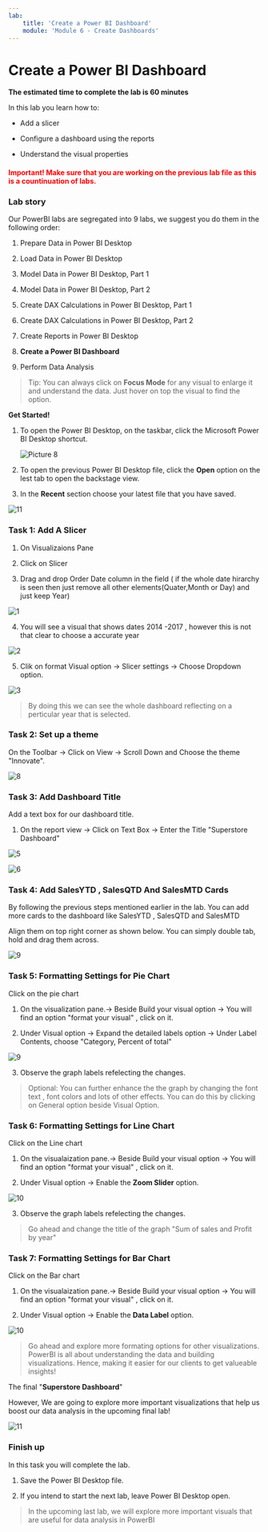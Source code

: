 ```yaml
---
lab:
    title: 'Create a Power BI Dashboard'
    module: 'Module 6 - Create Dashboards'
---
```


# **Create a Power BI Dashboard**

**The estimated time to complete the lab is 60 minutes**

In this lab you learn how to:

- Add a slicer

- Configure a dashboard using the reports

- Understand the visual properties


<h4><span style="color:red;">Important! Make sure that you are working on the previous lab file as this is a countinuation of labs.</span></h4>


### **Lab story**

Our PowerBI labs are segregated into 9 labs, we suggest you do them in the following order:

1. Prepare Data in Power BI Desktop

2. Load Data in Power BI Desktop

3. Model Data in Power BI Desktop, Part 1

4. Model Data in Power BI Desktop, Part 2

5. Create DAX Calculations in Power BI Desktop, Part 1

6. Create DAX Calculations in Power BI Desktop, Part 2

7. Create Reports in Power BI Desktop

8. **Create a Power BI Dashboard**

9. Perform Data Analysis

> Tip: You can always click on **Focus Mode** for any visual to enlarge it and understand the data.
Just hover on top the visual to find the option.


**Get Started!**

1. To open the Power BI Desktop, on the taskbar, click the Microsoft Power BI Desktop shortcut.

 	![Picture 8](Linked_image_Files/04-configure-data-model-in-power-bi-desktop-advanced_image1.png)


2. To open the previous Power BI Desktop file, click the **Open** option on the lest tab to open the backstage view.


3. In the **Recent** section choose your latest file that you have saved.
   
![11](https://github.com/Neha-Chiluka/power-bi-next-level/blob/master/Images/open%20a%20saved%20file.jpg?raw=true "11")


### Task 1: Add A Slicer

1. On Visualizaions Pane 

2. Click on Slicer

3. Drag and drop Order Date column in the field ( if the whole date hirarchy is seen then just remove all other elements(Quater,Month or Day) and just keep Year)

![1](https://github.com/Neha-Chiluka/power-bi-next-level/blob/master/Images/slicersetting.jpg?raw=true "1")

4. You will see a visual that shows dates 2014 -2017 , however this is not that clear to choose a accurate year

![2](https://github.com/Neha-Chiluka/power-bi-next-level/blob/master/Images/slicer.jpg?raw=true "2")

5. Clik on format Visual option -> Slicer settings -> Choose Dropdown option.

![3](https://github.com/Neha-Chiluka/power-bi-next-level/blob/master/Images/dropdownslicer.jpg?raw=true "3")


> By doing this we can see the whole dashboard reflecting on a perticular year that is selected.


### Task 2: Set up a theme

On the Toolbar -> Click on View -> Scroll Down and Choose the theme "Innovate". 

![8](https://github.com/Neha-Chiluka/power-bi-next-level/blob/master/Images/theme.jpg?raw=true "8")

### Task 3: Add Dashboard Title 

Add a text box for our dashboard title.

1. On the report view -> Click on Text Box -> Enter the Title "Superstore Dashboard"

![5](https://github.com/Neha-Chiluka/power-bi-next-level/blob/master/Images/text%20box.jpg?raw=true "5")

![6](https://github.com/Neha-Chiluka/power-bi-next-level/blob/master/Images/TITLE.jpg?raw=true "6")

### Task 4: Add SalesYTD , SalesQTD And SalesMTD Cards 

By following the previous steps mentioned earlier in the lab. You can add more cards to the dashboard like SalesYTD , SalesQTD and SalesMTD

Align them on top right corner as shown below. You can simply double tab, hold and drag them across.

![9](https://github.com/Neha-Chiluka/power-bi-next-level/blob/master/Images/allcards.jpg?raw=true "9")

### **Task 5: Formatting Settings for Pie Chart**

Click on the pie chart

1.  On the visualization pane.-> Beside Build your visual option -> You will find an option "format your visual" , click on it.

2. Under Visual option -> Expand the detailed labels option -> Under Label Contents, choose "Category, Percent of total"

![9](https://github.com/Neha-Chiluka/power-bi-next-level/blob/master/Images/piedetailds.jpg?raw=true "9")

3. Observe the graph labels refelecting the changes.

> Optional: You can further enhance the the graph by changing the font text , font colors and lots of other effects. You can do this by clicking on General option beside Visual Option.

### **Task 6: Formatting Settings for Line Chart**

Click on the Line chart

1. On the visualaization pane.-> Beside Build your visual option -> You will find an option "format your visual" , click on it.

2. Under Visual option -> Enable the **Zoom Slider** option.

![10](https://github.com/Neha-Chiluka/power-bi-next-level/blob/master/Images/zoomSliderline.jpg?raw=true "10")

3. Observe the graph labels refelecting the changes.

> Go ahead and change the title of the graph "Sum of sales and Profit by year"

### **Task 7: Formatting Settings for Bar Chart**

Click on the Bar chart

1. On the visualaization pane.-> Beside Build your visual option -> You will find an option "format your visual" , click on it.

2. Under Visual option -> Enable the **Data Label** option.

![10](https://github.com/Neha-Chiluka/power-bi-next-level/blob/master/Images/pie%20label.jpg?raw=true "10")

> Go ahead and explore more formating options for other visualizations. PowerBI is all about understanding the data and building visualizations. Hence, making it easier for our clients to get valueable insights!


The final "**Superstore Dashboard**"

However, We are going to explore more important visualizations that help us boost our data analysis in the upcoming final lab!


![11](https://github.com/Neha-Chiluka/power-bi-next-level/blob/master/Images/SD.jpg?raw=true "11")

### **Finish up**

In this task you will complete the lab.

1. Save the Power BI Desktop file.

2. If you intend to start the next lab, leave Power BI Desktop open.


> In the upcoming last lab, we will explore more important visuals that are useful for data analysis in PowerBI
